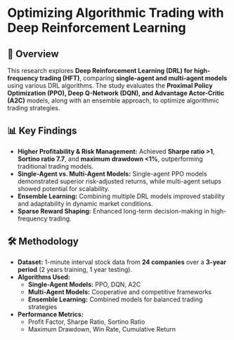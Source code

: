 # Optimizing Algorithmic Trading with Deep Reinforcement Learning

## 📌 Overview
This research explores **Deep Reinforcement Learning (DRL) for high-frequency trading (HFT)**, comparing **single-agent and multi-agent models** using various DRL algorithms. The study evaluates the **Proximal Policy Optimization (PPO), Deep Q-Network (DQN), and Advantage Actor-Critic (A2C)** models, along with an ensemble approach, to optimize algorithmic trading strategies.

## 📊 Key Findings
- **Higher Profitability & Risk Management:** Achieved **Sharpe ratio >1**, **Sortino ratio 7.7**, and **maximum drawdown <1%**, outperforming traditional trading models.
- **Single-Agent vs. Multi-Agent Models:** Single-agent PPO models demonstrated superior risk-adjusted returns, while multi-agent setups showed potential for scalability.
- **Ensemble Learning:** Combining multiple DRL models improved stability and adaptability in dynamic market conditions.
- **Sparse Reward Shaping:** Enhanced long-term decision-making in high-frequency trading.

## 🛠 Methodology
- **Dataset:** 1-minute interval stock data from **24 companies** over a **3-year period** (2 years training, 1 year testing).
- **Algorithms Used:**
  - **Single-Agent Models:** PPO, DQN, A2C
  - **Multi-Agent Models:** Cooperative and competitive frameworks
  - **Ensemble Learning:** Combined models for balanced trading strategies
- **Performance Metrics:**
  - Profit Factor, Sharpe Ratio, Sortino Ratio
  - Maximum Drawdown, Win Rate, Cumulative Return
